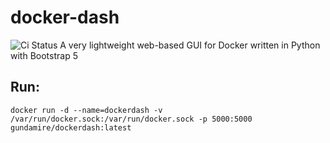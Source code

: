 # docker-dash
![Ci Status](https://github.com/declan-wade/docker-dash/actions/workflows/docker-image.yml/badge.svg)
A very lightweight web-based GUI for Docker written in Python with Bootstrap 5

## Run:

```docker run -d --name=dockerdash -v /var/run/docker.sock:/var/run/docker.sock -p 5000:5000 gundamire/dockerdash:latest```
